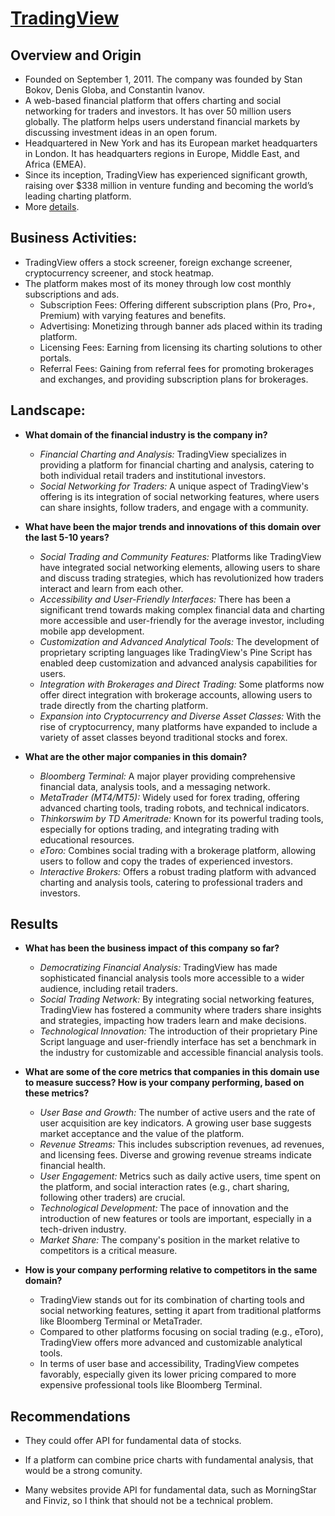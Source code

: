# [TradingView](https://www.tradingview.com/)

## Overview and Origin

* Founded on September 1, 2011. The company was founded by Stan Bokov, Denis Globa, and Constantin Ivanov.
* A web-based financial platform that offers charting and social networking for traders and investors. It has over 50 million users globally. The platform helps users understand financial markets by discussing investment ideas in an open forum.
* Headquartered in New York and has its European market headquarters in London. It has headquarters regions in Europe, Middle East, and Africa (EMEA).
* Since its inception, TradingView has experienced significant growth, raising over $338 million in venture funding and becoming the world’s leading charting platform​.
* More [details](https://www.crunchbase.com/organization/tradingview/company_financials).

## Business Activities:

* TradingView offers a stock screener, foreign exchange screener, cryptocurrency screener, and stock heatmap.
* The platform makes most of its money through low cost monthly subscriptions and ads.
  - Subscription Fees: Offering different subscription plans (Pro, Pro+, Premium) with varying features and benefits​​.
  - Advertising: Monetizing through banner ads placed within its trading platform​​.
  - Licensing Fees: Earning from licensing its charting solutions to other portals​​.
  - Referral Fees: Gaining from referral fees for promoting brokerages and exchanges, and providing subscription plans for brokerages.

## Landscape:

* **What domain of the financial industry is the company in?**
  - _Financial Charting and Analysis:_ TradingView specializes in providing a platform for financial charting and analysis, catering to both individual retail traders and institutional investors.
  - _Social Networking for Traders:_ A unique aspect of TradingView's offering is its integration of social networking features, where users can share insights, follow traders, and engage with a community.

* **What have been the major trends and innovations of this domain over the last 5-10 years?**
  - _Social Trading and Community Features:_ Platforms like TradingView have integrated social networking elements, allowing users to share and discuss trading strategies, which has revolutionized how traders interact and learn from each other.
  - _Accessibility and User-Friendly Interfaces:_ There has been a significant trend towards making complex financial data and charting more accessible and user-friendly for the average investor, including mobile app development.
  - _Customization and Advanced Analytical Tools:_ The development of proprietary scripting languages like TradingView's Pine Script has enabled deep customization and advanced analysis capabilities for users.
  - _Integration with Brokerages and Direct Trading:_ Some platforms now offer direct integration with brokerage accounts, allowing users to trade directly from the charting platform.
  - _Expansion into Cryptocurrency and Diverse Asset Classes:_ With the rise of cryptocurrency, many platforms have expanded to include a variety of asset classes beyond traditional stocks and forex.

* **What are the other major companies in this domain?**
  - _Bloomberg Terminal:_ A major player providing comprehensive financial data, analysis tools, and a messaging network.
  - _MetaTrader (MT4/MT5):_ Widely used for forex trading, offering advanced charting tools, trading robots, and technical indicators.
  - _Thinkorswim by TD Ameritrade:_ Known for its powerful trading tools, especially for options trading, and integrating trading with educational resources.
  - _eToro:_ Combines social trading with a brokerage platform, allowing users to follow and copy the trades of experienced investors.
  - _Interactive Brokers:_ Offers a robust trading platform with advanced charting and analysis tools, catering to professional traders and investors.

## Results

* **What has been the business impact of this company so far?**
  - _Democratizing Financial Analysis:_ TradingView has made sophisticated financial analysis tools more accessible to a wider audience, including retail traders.
  - _Social Trading Network:_ By integrating social networking features, TradingView has fostered a community where traders share insights and strategies, impacting how traders learn and make decisions.
  - _Technological Innovation:_ The introduction of their proprietary Pine Script language and user-friendly interface has set a benchmark in the industry for customizable and accessible financial analysis tools.
    
* **What are some of the core metrics that companies in this domain use to measure success? How is your company performing, based on these metrics?**
  - _User Base and Growth:_ The number of active users and the rate of user acquisition are key indicators. A growing user base suggests market acceptance and the value of the platform.
  - _Revenue Streams:_ This includes subscription revenues, ad revenues, and licensing fees. Diverse and growing revenue streams indicate financial health.
  - _User Engagement:_ Metrics such as daily active users, time spent on the platform, and social interaction rates (e.g., chart sharing, following other traders) are crucial.
  - _Technological Development:_ The pace of innovation and the introduction of new features or tools are important, especially in a tech-driven industry.
  - _Market Share:_ The company's position in the market relative to competitors is a critical measure.

* **How is your company performing relative to competitors in the same domain?**
  - TradingView stands out for its combination of charting tools and social networking features, setting it apart from traditional platforms like Bloomberg Terminal or MetaTrader.
  - Compared to other platforms focusing on social trading (e.g., eToro), TradingView offers more advanced and customizable analytical tools.
  - In terms of user base and accessibility, TradingView competes favorably, especially given its lower pricing compared to more expensive professional tools like Bloomberg Terminal.

## Recommendations

* They could offer API for fundamental data of stocks. 

* If a platform can combine price charts with fundamental analysis, that would be a strong comunity.

* Many websites provide API for fundamental data, such as MorningStar and Finviz, so I think that should not be a technical problem.
